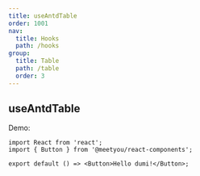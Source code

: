 ```yaml
---
title: useAntdTable
order: 1001
nav:
  title: Hooks
  path: /hooks
group:
  title: Table
  path: /table
  order: 3
---
```


## useAntdTable

Demo:

```tsx
import React from 'react';
import { Button } from '@meetyou/react-components';

export default () => <Button>Hello dumi!</Button>;
```